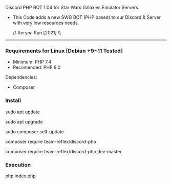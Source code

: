 Discord PHP BOT 1.04 for Star Wars Galaxies Emulator Servers.

* This Code adds a new SWG BOT (PHP based) to our
Discord & Server with very low resources needs.

   // Aeryna Kun [2021] \\\
 
 ----------------------------

### Requirements for Linux [Debian +9~11 Tested]

- Minimum: PHP 7.4
- Recomended: PHP 8.0


Dependencies:
- Composer



### Install


sudo apt update

sudo apt upgrade

sudo composer self-update

composer require team-reflex/discord-php

composer require team-reflex/discord-php dev-master



### Execution

php index.php

